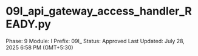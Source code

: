 # 09I_api_gateway_access_handler_READY.py

Phase: 9
Module: I
Prefix: 09I_
Status: Approved
Last Updated: July 28, 2025 6:58 PM (GMT+5:30)
